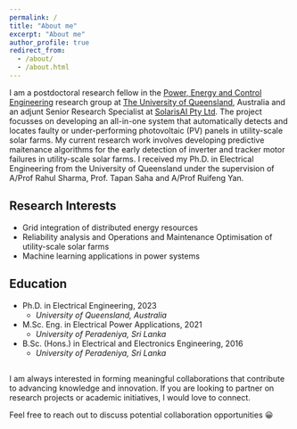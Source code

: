 ```yaml
---
permalink: /
title: "About me"
excerpt: "About me"
author_profile: true
redirect_from: 
  - /about/
  - /about.html
---
```

I am a postdoctoral research fellow in the [Power, Energy and Control Engineering](https://www.itee.uq.edu.au/research/power-and-energy-systems) research group at [The University of Queensland](https://www.uq.edu.au/), Australia and an adjunt Senior Research Specialist at [SolarisAI Pty Ltd](https://www.solarisai.com). The project focusses on developing an all-in-one system that automatically detects and locates faulty or under-performing photovoltaic (PV) panels in utility-scale solar farms. My current research work involves developing predictive maitenance algorithms for the early detection of inverter and tracker motor failures in utility-scale solar farms.
I received my Ph.D. in Electrical Engineering from the University of Queensland under the supervision of A/Prof Rahul Sharma, Prof. Tapan Saha and A/Prof  Ruifeng Yan. 


## Research Interests

- Grid integration of distributed energy resources
- Reliability analysis and Operations and Maintenance Optimisation of utility-scale solar farms
- Machine learning applications in power systems


## Education

* Ph.D. in Electrical Engineering, 2023
  * *University of Queensland, Australia*
* M.Sc. Eng. in Electrical Power Applications, 2021
  * *University of Peradeniya, Sri Lanka*
* B.Sc. (Hons.) in Electrical and Electronics Engineering, 2016
  * *University of Peradeniya, Sri Lanka*



##
I am always interested in forming meaningful collaborations that contribute to advancing knowledge and innovation. If you are looking to partner on research projects or academic initiatives, I would love to connect.

Feel free to reach out to discuss potential collaboration opportunities :grinning: 
